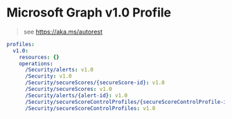 # Microsoft Graph v1.0 Profile

> see https://aka.ms/autorest

``` yaml
profiles:
  v1.0:
    resources: {}
    operations:
      /Security/alerts: v1.0
      /Security: v1.0
      /Security/secureScores/{secureScore-id}: v1.0
      /Security/secureScores: v1.0
      /Security/alerts/{alert-id}: v1.0
      /Security/secureScoreControlProfiles/{secureScoreControlProfile-id}: v1.0
      /Security/secureScoreControlProfiles: v1.0

```
